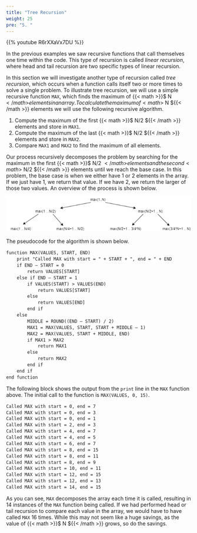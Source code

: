 ```yaml
---
title: "Tree Recursion"
weight: 25
pre: "5. "
---
```

{{% youtube R6rXXaVx7DU %}}

In the previous examples we saw recursive functions that call themselves one time within the code. This type of recursion is called _linear recursion_, where head and tail recursion are two specific types of linear recursion.

In this section we will investigate another type of recursion called _tree recursion_, which occurs when a function calls itself two or more times to solve a single problem. To illustrate tree recursion, we will use a simple recursive function `MAX`, which finds the maximum of {{< math >}}$ N ${{< /math >}} elements in an array. To calculate the maximum of {{< math >}}$ N ${{< /math >}} elements we will use the following recursive algorithm.

1. Compute the maximum of the first {{< math >}}$ N/2 ${{< /math >}} elements and store in `MAX1`.
1. Compute the maximum of the last {{< math >}}$ N/2 ${{< /math >}} elements and store in `MAX2`.
1. Compare `MAX1` and `MAX2` to find the maximum of all elements.

Our process recursively decomposes the problem by searching for the maximum in the first {{< math >}}$ N/2 ${{< /math >}} elements and the second {{< math >}}$ N/2 ${{< /math >}} elements until we reach the base case. In this problem, the base case is when we either have 1 or 2 elements in the array. If we just have 1, we return that value. If we have 2, we return the larger of those two values. An overview of the process is shown below. 
 
![Tree Recursion](/images/16-recurse/6.6.tree.png)
 
The pseudocode for the algorithm is shown below.

```tex
function MAX(VALUES, START, END)
    print "Called MAX with start = " + START + ", end = " + END
    if END – START = 0
        return VALUES[START]
    else if END – START = 1
        if VALUES(START) > VALUES(END)
            return VALUES[START]
        else
            return VALUES[END]
        end if
    else
        MIDDLE = ROUND((END – START) / 2) 
        MAX1 = MAX(VALUES, START, START + MIDDLE – 1)
        MAX2 = MAX(VALUES, START + MIDDLE, END)
        if MAX1 > MAX2
            return MAX1
        else
            return MAX2
        end if
    end if
end function
```

The following block shows the output from the `print` line in the `MAX` function above. The initial call to the function is `MAX(VALUES, 0, 15)`.

```tex
Called MAX with start = 0, end = 7
Called MAX with start = 0, end = 3
Called MAX with start = 0, end = 1
Called MAX with start = 2, end = 3
Called MAX with start = 4, end = 7
Called MAX with start = 4, end = 5
Called MAX with start = 6, end = 7
Called MAX with start = 8, end = 15
Called MAX with start = 8, end = 11
Called MAX with start = 8, end = 9
Called MAX with start = 10, end = 11
Called MAX with start = 12, end = 15
Called MAX with start = 12, end = 13
Called MAX with start = 14, end = 15
```

As you can see, `MAX` decomposes the array each time it is called, resulting in 14 instances of the `MAX` function being called. If we had performed head or tail recursion to compare each value in the array, we would have to have called `MAX` 16 times. While this may not seem like a huge savings, as the value of {{< math >}}$ N ${{< /math >}} grows, so do the savings. 
